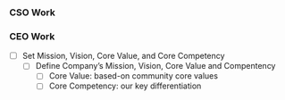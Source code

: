 ### CSO Work


### CEO Work
- [ ] Set Mission, Vision, Core Value, and Core Competency 
	- [ ] Define Company’s Mission, Vision, Core Value and Compentency 
		- [ ] Core Value: based-on community core values
		- [ ] Core Competency: our key differentiation